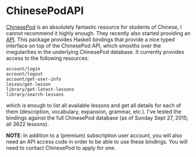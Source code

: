 # ChinesePodAPI

[ChinesePod](http://chinesepod.com) is an absolutely fantastic resource for
students of Chinese, I cannot recommend it highly enough. They recently also
started providing an [API](http://chinesepod.com/api). This package provides
Haskell bindings that provide a nice typed interface on top of the ChinesePod
API, which smooths over the irregularities in the underlying ChinesePod
database. It currently provides access to the following resources:

```
account/login
account/logout
account/get-user-info
lesson/get-lesson
library/get-latest-lessons
library/search-lessons
```

which is enough to list all available lessons and get all details for each of
them (description, vocabulary, expansion, grammar, etc.). I've tested the
bindings against the full ChinesePod database (as of Sunday Sept 27, 2015; all
3622 lessons).

**NOTE**: In addition to a (premium) subscription user account, you will also
need an API access code in order to be able to use these bindings. You will need
to contact ChinesePod to apply for one.
